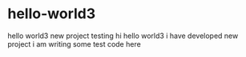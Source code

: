 # hello-world3
hello world3 new project testing
hi 
hello world3 i have developed new project 
i am writing some test code here
